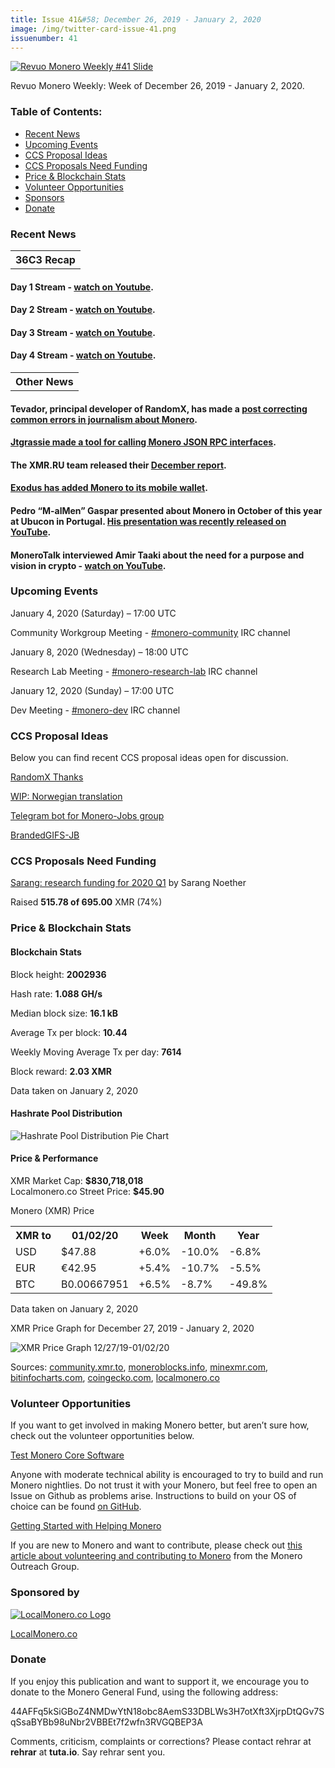 ```yaml
---
title: Issue 41&#58; December 26, 2019 - January 2, 2020
image: /img/twitter-card-issue-41.png
issuenumber: 41
---
```

[<img src="/img/img-issue41.png" alt="Revuo Monero Weekly #41 Slide" class="img-lead">](/issue-41.html)

<p class="text-lead">Revuo Monero Weekly: Week of December 26, 2019 - January 2, 2020.</p>
<!--more-->

<h3>Table of Contents:</h3>
<ul class="contents">
    <li><a href="#news">Recent News</a></li>
    <li><a href="#events">Upcoming Events</a></li>
    <li><a href="#ideas">CCS Proposal Ideas</a></li>
    <li><a href="#proposals">CCS Proposals Need Funding</a></li>
    <li><a href="#stats">Price & Blockchain Stats</a></li>
    <li><a href="#volunteer">Volunteer Opportunities</a></li>
    <li><a href="#sponsor">Sponsors</a></li>
    <li><a href="#donate">Donate</a></li>
</ul>

<h3 id="news">Recent News</h3>

<table class="moneroversary-table">
  <tbody><tr class="row1">
    <th>36C3 Recap</th>
  </tr>
</tbody></table>

<div class="newsbyte">
    <h4>Day 1 Stream - <a href="https://youtu.be/Xu_QH6oi7oA" target="_blank">watch on Youtube</a>.
    </h4>
</div>

<div class="newsbyte">
    <h4>Day 2 Stream - <a href="https://youtu.be/mc51zyflpa8" target="_blank">watch on Youtube</a>.
    </h4>
</div>

<div class="newsbyte">
    <h4>Day 3 Stream - <a href="https://youtu.be/Krftz3Y39sg" target="_blank">watch on Youtube</a>.
    </h4>
</div>

<div class="newsbyte">
    <h4>Day 4 Stream - <a href="https://youtu.be/t5qZbiplp_E" target="_blank">watch on Youtube</a>.
    </h4>
</div>

<table class="moneroversary-table">
  <tbody><tr class="row1">
    <th>Other News</th>
  </tr>
</tbody></table>

<div class="newsbyte">
    <h4>Tevador, principal developer of RandomX, has made a <a href="https://www.reddit.com/r/Monero/comments/eiioue/monero_is_plagued_by_poor_journalism/" target="_blank">post correcting common errors in journalism about Monero</a>.
    </h4>
</div>

<div class="newsbyte">
    <h4><a href="https://github.com/jtgrassie/xmrpc" target="_blank">Jtgrassie made a tool for calling Monero JSON RPC interfaces</a>.
    </h4>
</div>

<div class="newsbyte">
    <h4>The XMR.RU team released their <a href="https://www.reddit.com/r/Monero/comments/eh3sk8/xmrrureport_december/" target="_blank">December report</a>.
    </h4>
</div>

<div class="newsbyte">
    <h4><a href="https://www.exodus.io/monero-wallet" target="_blank">Exodus has added Monero to its mobile wallet</a>.
    </h4>
</div>

<div class="newsbyte">
    <h4>Pedro “M-alMen” Gaspar presented about Monero in October of this year at Ubucon in Portugal. <a href="https://youtu.be/30o3Joftk2g" target="_blank">His presentation was recently released on YouTube</a>.
    </h4>
</div>

<div class="newsbyte">
    <h4>MoneroTalk interviewed Amir Taaki about the need for a purpose and vision in crypto - <a href="https://youtu.be/6BHOplumirw" target="_blank">watch on YouTube</a>.
    </h4>
</div>


<h3 id="events">Upcoming Events</h3>

<div class="event">
    <p class="date" markdown="1">January 4, 2020 (Saturday) – 17:00 UTC</p>
    <p markdown="1">Community Workgroup Meeting - <a href="irc://chat.freenode.net/#monero-community" target="_blank">#monero-community</a> IRC channel</p>
</div>

<div class="event">
    <p class="date" markdown="1">January 8, 2020 (Wednesday) – 18:00 UTC</p>
    <p markdown="1">Research Lab Meeting - <a href="irc://chat.freenode.net/#monero-research-lab" target="_blank">#monero-research-lab</a> IRC channel</p>
</div>

<div class="event">
    <p class="date" markdown="1">January 12, 2020 (Sunday) – 17:00 UTC</p>
    <p markdown="1">Dev Meeting - <a href="irc://chat.freenode.net/#monero-dev" target="_blank">#monero-dev</a> IRC channel</p>
</div>

<h3 id="ideas">CCS Proposal Ideas</h3>

<p>Below you can find recent CCS proposal ideas open for discussion.</p>

<div class="proposal">
<p><a href="https://repo.getmonero.org/monero-project/ccs-proposals/merge_requests/107" target="_blank">RandomX Thanks</a></p>
</div>

<div class="proposal">
<p><a href="https://repo.getmonero.org/monero-project/ccs-proposals/merge_requests/102" target="_blank">WIP: Norwegian translation</a></p>
</div>

<div class="proposal">
<p><a href="https://repo.getmonero.org/monero-project/ccs-proposals/merge_requests/91" target="_blank">Telegram bot for Monero-Jobs group</a></p>
</div>

<div class="proposal">
<p><a href="https://repo.getmonero.org/monero-project/ccs-proposals/merge_requests/88" target="_blank">BrandedGIFS-JB</a></p>
</div>

<h3 id="proposals">CCS Proposals Need Funding</h3>

<div class="proposal">
    <p><a href="https://ccs.getmonero.org/proposals/sarang-2020-q1.html" target="_blank">Sarang: research funding for 2020 Q1</a> by Sarang Noether</p>
    <p>Raised <b>515.78 of 695.00</b> XMR (74%)</p>
</div>

<h3 id="stats">Price & Blockchain Stats</h3>

<h4 class="stat">Blockchain Stats</h4>

<div class="bcstats">
    <p>Block height: <b>2002936</b></p>
    <p>Hash rate: <b>1.088 GH/s</b></p>
    <p>Median block size: <b>16.1 kB</b></p>
    <p>Average Tx per block: <b>10.44</b></p>
    <p>Weekly Moving Average Tx per day: <b>7614</b></p>
    <p>Block reward: <b>2.03 XMR</b></p>
</div>
<p class="note">Data taken on January 2, 2020</p>

<h4 class="stat">Hashrate Pool Distribution</h4>
<p><img src="/img/hashrate-pool-distribution-0102.png" alt="Hashrate Pool Distribution Pie Chart"/></p>

<h4 class="stat">Price & Performance</h4>

<div class="price-intro">XMR Market Cap: <b>$830,718,018</b><br>Localmonero.co Street Price: <b>$45.90</b></div>

<p class="table-title">Monero (XMR) Price</p>
<table class="price-table">
  <tr class="row1">
    <th>XMR to</th>
    <th>01/02/20</th>
    <th>Week</th>
    <th>Month</th>
    <th>Year</th>
  </tr>
  <tr>
    <td data-th="XMR to">USD</td>
    <td data-th="01/02/20">$47.88</td>
    <td data-th="Week" class="green">+6.0%</td>
    <td data-th="Month" class="red">-10.0%</td>
    <td data-th="Year" class="red">-6.8%</td>
  </tr>
  <tr class="row3">
    <td data-th="XMR to">EUR</td>
    <td data-th="01/02/20">€42.95</td>
    <td data-th="Week" class="green">+5.4%</td>
    <td data-th="Month" class="red">-10.7%</td>
    <td data-th="Year" class="red">-5.5%</td>
  </tr>
  <tr>
    <td data-th="XMR to">BTC</td>
    <td data-th="01/02/20">B0.00667951</td>
    <td data-th="Week" class="green">+6.5%</td>
    <td data-th="Month" class="red">-8.7%</td>
    <td data-th="Year" class="red">-49.8%</td>
  </tr>
</table>
<p class="note">Data taken on January 2, 2020</p>

<p class="table-title">XMR Price Graph for December 27, 2019 - January 2, 2020</p>

![XMR Price Graph 12/27/19-01/02/20](/img/weekly-chart-0102.png "XMR Price Graph 12/27/19-01/02/20") 

Sources: <a href="https://community.xmr.to/explorer/mainnet/" target="_blank">community.xmr.to</a>, <a href="https://moneroblocks.info/stats/transaction-stats" target="_blank">moneroblocks.info</a>, <a href="https://minexmr.com/pools.html" target="_blank">minexmr.com</a>, <a href="https://bitinfocharts.com/monero/" target="_blank">bitinfocharts.com</a>, <a href="https://www.coingecko.com/" target="_blank">coingecko.com</a>, <a href="https://localmonero.co/" target="_blank">localmonero.co</a>

<h3 id="volunteer">Volunteer Opportunities</h3>

<p>If you want to get involved in making Monero better, but aren’t sure how, check out the volunteer opportunities below.</p>

<div class="newsbyte">
    <p class="date"><a href="https://github.com/monero-project/monero" target="_blank">Test Monero Core Software</a></p>
    <p>Anyone with moderate technical ability is encouraged to try to build and run Monero nightlies. Do not trust it with your Monero, but feel free to open an Issue on Github as problems arise. Instructions to build on your OS of choice can be found <a href="https://github.com/monero-project/monero#compiling-monero-from-source" target="_blank">on GitHub</a>. </p>
</div>

<div class="newsbyte">
    <p class="date"><a href="https://github.com/monero-project/monero" target="_blank">Getting Started with Helping Monero</a></p>
    <p>If you are new to Monero and want to contribute, please check out <a href="https://www.monerooutreach.org/stories/getting-started-helping-monero.php" target="_blank">this article about volunteering and contributing to Monero</a> from the Monero Outreach Group. </p>
</div>

<h3 id="sponsor">Sponsored by</h3>

<p><a href="https://localmonero.co/" target="_blank"><img src="/img/localmonero-logo.png" alt="LocalMonero.co Logo" class="localmonero"></a></p>

<p class="text-center"><a href="https://localmonero.co/" target="_blank">LocalMonero.co</a></p>

<h3 id="donate">Donate</h3>

<p markdown="1">If you enjoy this publication and want to support it, we encourage you to donate to the Monero General Fund, using the following address:</p>

<p class="address" markdown="1">44AFFq5kSiGBoZ4NMDwYtN18obc8AemS33DBLWs3H7otXft3XjrpDtQGv7SqSsaBYBb98uNbr2VBBEt7f2wfn3RVGQBEP3A</p>

<!--p><a href="monero:44AFFq5kSiGBoZ4NMDwYtN18obc8AemS33DBLWs3H7otXft3XjrpDtQGv7SqSsaBYBb98uNbr2VBBEt7f2wfn3RVGQBEP3A" class="qr"><img src="/img/donate-monero.png"></a></p-->

Comments, criticism, complaints or corrections? Please contact rehrar at **rehrar** at **tuta.io**. Say rehrar sent you.